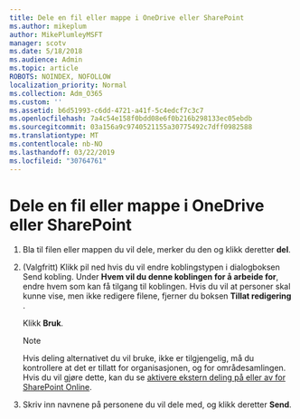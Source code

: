 ```yaml
---
title: Dele en fil eller mappe i OneDrive eller SharePoint
ms.author: mikeplum
author: MikePlumleyMSFT
manager: scotv
ms.date: 5/18/2018
ms.audience: Admin
ms.topic: article
ROBOTS: NOINDEX, NOFOLLOW
localization_priority: Normal
ms.collection: Adm_O365
ms.custom: ''
ms.assetid: b6d51993-c6dd-4721-a41f-5c4edcf7c3c7
ms.openlocfilehash: 7a4c54e158f0bdd08e6f0b216b298133ec05ebdb
ms.sourcegitcommit: 03a156a9c9740521155a30775492c7dff0982588
ms.translationtype: MT
ms.contentlocale: nb-NO
ms.lasthandoff: 03/22/2019
ms.locfileid: "30764761"
---
```

# <a name="share-a-file-or-folder-in-onedrive-or-sharepoint"></a>Dele en fil eller mappe i OneDrive eller SharePoint

1. Bla til filen eller mappen du vil dele, merker du den og klikk deretter **del**.
    
2. (Valgfritt) Klikk pil ned hvis du vil endre koblingstypen i dialogboksen Send kobling. Under **Hvem vil du denne koblingen for å arbeide for**, endre hvem som kan få tilgang til koblingen. Hvis du vil at personer skal kunne vise, men ikke redigere filene, fjerner du boksen **Tillat redigering** . 
    
    Klikk **Bruk**.
    
    > [!NOTE]
    > Hvis deling alternativet du vil bruke, ikke er tilgjengelig, må du kontrollere at det er tillatt for organisasjonen, og for områdesamlingen. Hvis du vil gjøre dette, kan du se [aktivere ekstern deling på eller av for SharePoint Online](https://go.microsoft.com/fwlink/?linkid=866426). 
  
3. Skriv inn navnene på personene du vil dele med, og klikk deretter **Send**.
    


